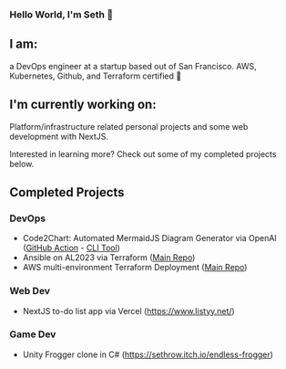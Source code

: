 ### Hello World, I'm Seth 👋

## I am: 
a DevOps engineer at a startup based out of San Francisco. AWS, Kubernetes, Github, and Terraform certified 🤙

## I'm currently working on:
Platform/infrastructure related personal projects and some web development with NextJS. 

Interested in learning more? Check out some of my completed projects below.

## Completed Projects
### DevOps
- Code2Chart: Automated MermaidJS Diagram Generator via OpenAI ([GitHub Action](https://github.com/marketplace/actions/code2chart) - [CLI Tool](https://github.com/scmgustafson/code2chart))
- Ansible on AL2023 via Terraform ([Main Repo](https://github.com/scmgustafson/linux-ansible-via-terraform))
- AWS multi-environment Terraform Deployment ([Main Repo](https://github.com/scmgustafson/aws-multi-env-terraform))

### Web Dev
- NextJS to-do list app via Vercel (https://www.listyy.net/)

### Game Dev
- Unity Frogger clone in C# (https://sethrow.itch.io/endless-frogger)
